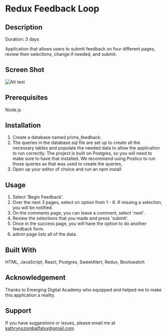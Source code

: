 # Redux Feedback Loop

## Description

Duration: 3 days

Application that allows users to submit feedback on four different pages, review their selections, change if needed, and submit.

## Screen Shot
![Alt text](./screenshotOfApp.png?raw=true "Application screenshot")

## Prerequisites
Node.js

## Installation
1. Create a database named prime_feedback.
2. The queries in the database.sql file are set up to create all the necessary tables and populate the needed data to allow the application to run correctly. The project is built on Postgres, so you will need to make sure to have that installed. We recommend using Postico to run those queries as that was used to create the queries,
3. Open up your editor of choice and run an npm install

## Usage
1. Select 'Begin Feedback'.
2. Over the next 3 pages, select on option from 1 - 6. If missing a selection, you will be notified.
3. On the comments page, you can leave a comment, select 'next'.
4. Review the selections that you made and press 'submit'.
5. Once in the success page, you will have the option to do another feedback form.
6. admin page lists all of the data.

## Built With
HTML, JavaScript, React, Postgres, SweetAlert, Redux, Bootswatch

## Acknowledgement
Thanks to Emerging Digital Academy who equipped and helped me to make this application a reality.

## Support
If you have suggestions or issues, please email me at kathrynszombatfalvy@gmail.com

